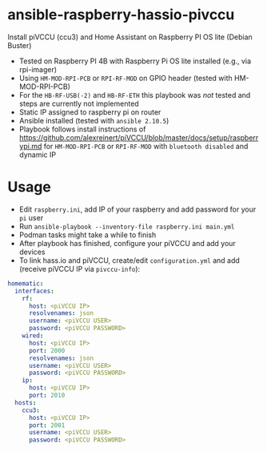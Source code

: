 # ansible-raspberry-hassio-pivccu
Install piVCCU (ccu3) and Home Assistant on Raspberry PI OS lite (Debian Buster)
+ Tested on Raspberry PI 4B with Raspberry Pi OS lite installed (e.g., via rpi-imager)
+ Using `HM-MOD-RPI-PCB` or `RPI-RF-MOD` on GPIO header (tested with HM-MOD-RPI-PCB)
+ For the `HB-RF-USB(-2)` and `HB-RF-ETH` this playbook was *not* tested and steps are currently not implemented
+ Static IP assigned to raspberry pi on router
+ Ansible installed (tested with `ansible 2.10.5`)
+ Playbook follows install instructions of https://github.com/alexreinert/piVCCU/blob/master/docs/setup/raspberrypi.md for `HM-MOD-RPI-PCB` or `RPI-RF-MOD` with `bluetooth disabled` and dynamic IP

# Usage
+ Edit `raspberry.ini`, add IP of your raspberry and add password for your `pi` user
+ Run `ansible-playbook --inventory-file raspberry.ini main.yml`
+ Podman tasks might take a while to finish
+ After playbook has finished, configure your piVCCU and add your devices
+ To link hass.io and piVCCU, create/edit `configuration.yml` and add (receive piVCCU IP via `pivccu-info`):
```yaml
homematic:
  interfaces:
    rf:
      host: <piVCCU IP>
      resolvenames: json
      username: <piVCCU USER>
      password: <piVCCU PASSWORD>
    wired:
      host: <piVCCU IP>
      port: 2000
      resolvenames: json
      username: <piVCCU USER>
      password: <piVCCU PASSWORD>
    ip:
      host: <piVCCU IP>
      port: 2010
  hosts:
    ccu3:
      host: <piVCCU IP>
      port: 2001
      username: <piVCCU USER>
      password: <piVCCU PASSWORD>
```
